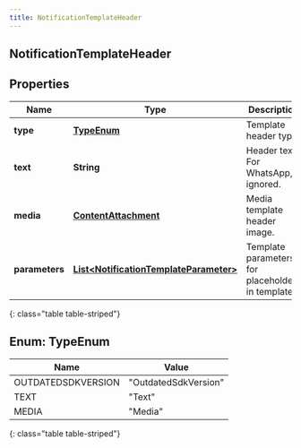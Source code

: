 ```yaml
---
title: NotificationTemplateHeader
---
```


## NotificationTemplateHeader

## Properties

| Name           | Type                                                                                                   | Description                                       | Notes      |
| -------------- | ------------------------------------------------------------------------------------------------------ | ------------------------------------------------- | ---------- |
| **type**       | [**TypeEnum**](#TypeEnum)<!---->                                                                       | Template header type.                             |            |
| **text**       | <!----><!---->**String**<!---->                                                                        | Header text. For WhatsApp, ignored.               | [optional] |
| **media**      | <!----><!---->[**ContentAttachment**](ContentAttachment.md)<!---->                                     | Media template header image.                      | [optional] |
| **parameters** | <!----><!---->[**List&lt;NotificationTemplateParameter&gt;**](NotificationTemplateParameter.md)<!----> | Template parameters for placeholders in template. | [optional] |

{: class="table table-striped"}

<a name="TypeEnum"></a>

## Enum: TypeEnum

| Name               | Value                          |
| ------------------ | ------------------------------ |
| OUTDATEDSDKVERSION | &quot;OutdatedSdkVersion&quot; |
| TEXT               | &quot;Text&quot;               |
| MEDIA              | &quot;Media&quot;              |

{: class="table table-striped"}
